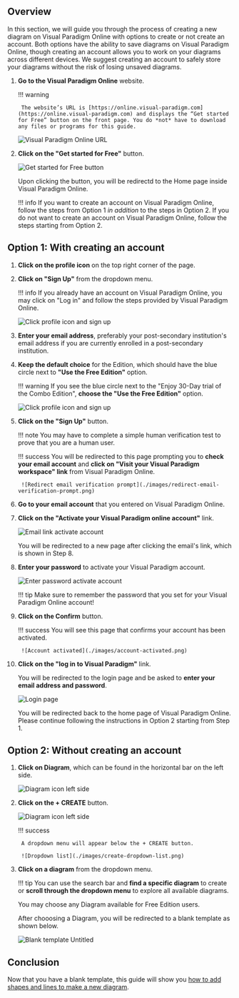 ## Overview

In this section, we will guide you through the process of creating a new diagram on Visual Paradigm Online with options to create or not create an account. Both options have the ability to save diagrams on Visual Paradigm Online, though creating an account allows you to work on your diagrams across different devices. We suggest creating an account to safely store your diagrams without the risk of losing unsaved diagrams.

1. **Go to the Visual Paradigm Online** website.

    !!! warning

        The website’s URL is [https://online.visual-paradigm.com](https://online.visual-paradigm.com) and displays the “Get started for Free” button on the front page. You do *not* have to download any files or programs for this guide.

    ![Visual Paradigm Online URL](./images/homepage-url.png)

2. **Click on the "Get started for Free"** button.

    ![Get started for Free button](./images/get-started-for-free-button.png)

    Upon clicking the button, you will be redirectd to the Home page inside Visual Paradigm Online.

    !!! info
        If you want to create an account on Visual Paradigm Online, follow the steps from Option 1 *in addition* to the steps in Option 2.
        If you do not want to create an account on Visual Paradigm Online, follow the steps starting from Option 2.

## Option 1: With creating an account

1. **Click on the profile icon** on the top right corner of the page.

2. **Click on "Sign Up"** from the dropdown menu.

    !!! info
        If you already have an account on Visual Paradigm Online, you may click on "Log in" and follow the steps provided by Visual Paradigm Online.

    ![Click profile icon and sign up](./images/click-profile-icon-sign-up.gif)

3. **Enter your email address**, preferably your post-secondary institution's email address if you are currently enrolled in a post-secondary institution.

4. **Keep the default choice** for the Edition, which should have the blue circle next to **"Use the Free Edition"** option. 

    !!! warning
        If you see the blue circle next to the "Enjoy 30-Day trial of the Combo Edition", **choose the "Use the Free Edition"** option.

    ![Click profile icon and sign up](./images/enter-email-address.png)

5. **Click on the "Sign Up"** button.

    !!! note
        You may have to complete a simple human verification test to prove that you are a human user.

    !!! success
        You will be redirected to this page prompting you to **check your email account** and **click on "Visit your Visual Paradigm workspace" link** from Visual Paradigm Online.

        ![Redirect email verification prompt](./images/redirect-email-verification-prompt.png)

6. **Go to your email account** that you entered on Visual Paradigm Online.

7. **Click on the "Activate your Visual Paradigm online account"** link.

    ![Email link activate account](./images/email-link-activate-account.png)

    You will be redirected to a new page after clicking the email's link, which is shown in Step 8.

8. **Enter your password** to activate your Visual Paradigm account.

    ![Enter password activate account](./images/enter-password-to-activate-account.png)

    !!! tip
        Make sure to remember the password that you set for your Visual Paradigm Online account!

9. **Click on the Confirm** button.

    !!! success
        You will see this page that confirms your account has been activated.

        ![Account activated](./images/account-activated.png)

10. **Click on the "log in to Visual Paradigm"** link.

    You will be redirected to the login page and be asked to **enter your email address and password**.

    ![Login page](./images/login-page.png)

    You will be redirected back to the home page of Visual Paradigm Online. Please continue following the instructions in Option 2 starting from Step 1.

## Option 2: Without creating an account

1. **Click on Diagram**, which can be found in the horizontal bar on the left side.

    ![Diagram icon left side](./images/diagram-icon-left-side.png)

2. **Click on the + CREATE** button.

    ![Diagram icon left side](./images/plus-create-button.png)

    !!! success 

        A dropdown menu will appear below the + CREATE button.

        ![Dropdown list](./images/create-dropdown-list.png)

3. **Click on a diagram** from the dropdown menu.

    !!! tip
        You can use the search bar and **find a specific diagram** to create or **scroll through the dropdown menu** to explore all available diagrams.

     You may choose any Diagram available for Free Edition users. 
     
     After chooosing a Diagram, you will be redirected to a blank template as shown below.

    ![Blank template Untitled](./images/blank-template-untitled.png)

## Conclusion

Now that you have a blank template, this guide will show you [how to add shapes and lines to make a new diagram](https://vik061.github.io/Visual-Paradigm-User-Documentation/Creating_shapes_and_lines/).